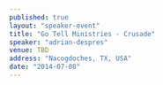 ```yaml
---
published: true
layout: "speaker-event"
title: "Go Tell Ministries - Crusade"
speaker: "adrian-despres"
venue: TBD
address: "Nacogdoches, TX, USA"
date: "2014-07-08"
---
```



